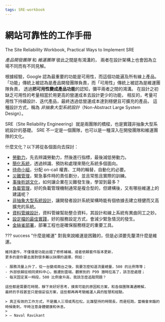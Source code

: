 ```yaml
---
tags: SRE-workbook
---
```


# 網站可靠性的工作手冊

The Site Reliability Workbook, Practical Ways to Implement SRE

*產品開發團隊* 和 *維運團隊* 彼此之間是有鴻溝的，
兩者在設計架構上也會因為立場不同而有不同見解。

根據經驗，Google 認為最重要的功能是可用性，而這個功能遍及所有線上產品。
「功能」傳統上被認為是產品開發團隊負責，而「可用性」傳統上被認為是維運團隊負責，
透過**把可用性變成產品功能**的認知，彌平兩者之間的鴻溝。
在設計之初缺乏可用性的考量相當於用更高的營運成本去設計更少的功能，
相反的，考量可用性下持續設計、迭代產品，最終透過低營運成本達到穩健且可擴充的產品，
這種設計方式，稱為 *非抽象大型系統設計*（Non-Abstract Large System Design）。

SRE（Site Reliability Engineering）就是兩團隊的橋樑，也是實踐非抽象大型系統設計的基礎。
SRE 不一定是一個團隊，也可以是一種深入在開發團隊和維運團隊的文化。

什麼文化？以下將從各個面向去探討：

- [勞動力](./toil.md)，先去辨識勞動力，然後進行指標，最後減低勞動力。
- [簡化系統](./simplicity.md)，透過辨識、預防和處理來簡化系統多個面向。
- [待命小組](./on-call.md)，分配 on-call 權責、工時的輪替，自動化的必要。
- [災難管理](./incident-response.md)，緊急事件時的責任劃分，並且常態且實際的訓練。
- [事後析誤文化](./postmortem-culture.md)，如何讓企業在災難發生後，學習到最多？
- [負載管理](./managing-load.md)，好的負載管理機制通常是複合型的，但建構後，又有哪些維運上的建議呢？
- [非抽象大型系統設計](./nalsd.md)，讓開發者設計系統架構時能有個依據去建立穩健而又高擴充的系統。
- [資料管線設計](./data-pipelines.md)，資料管線幫助整合資料，其設計和線上系統有異曲同工之妙。
- [設定檔的最佳實踐](./configuration-best-practice.md)，好的服務設定方式，會減少緊急情況的發生。
- [金絲雀部署](./canary-release.md)，部署工程也是確保服務穩定的重要工具。

??? success "什麼是維運"
    對我來說維運是困難的，但是必須要先釐清什麼是維運。

    維持運作，不僅僅是功能出錯了修修補補，或者依賴套件版本更新，
    更多的是你要去面對很多難以抉擇的選擇，例如：

    - 服務流量上升了，從一台變成兩台之後，我要怎麼知道流量總量，500 的比例等等；
    - 外部依賴從相同資料中心，搬遷到雲端，觀察到的 P99 潛時拉高了，該怎麼處理；
    - 每天固定某一時段，500 比例會升高，我該怎麼追蹤問題？

    這些都是需要花時間，靜下來好好思考，摸索可能的原因和方案，和各個團隊溝通暸解，
    最終的手段甚至只是個妥協方案，這些都再再考驗維運人員的智慧和經驗。

    > 真正有效的工作方式，不是鐵人三項或馬拉松，比誰堅持的時間長，而是短跑，當機會來臨的時候衝刺，平時注意身體健康和休息。
    >
    > — Naval Ravikant
